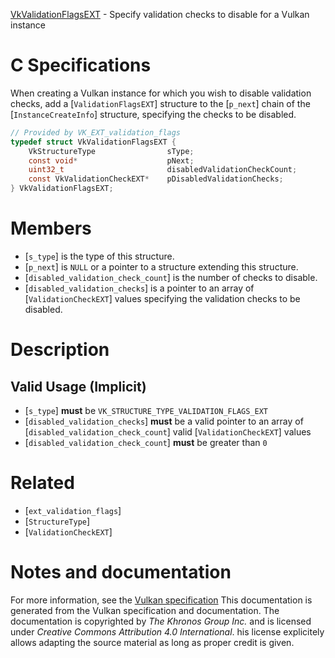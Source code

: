 [VkValidationFlagsEXT](https://www.khronos.org/registry/vulkan/specs/1.3-extensions/man/html/VkValidationFlagsEXT.html) - Specify validation checks to disable for a Vulkan instance

# C Specifications
When creating a Vulkan instance for which you wish to disable validation
checks, add a [`ValidationFlagsEXT`] structure to the [`p_next`] chain
of the [`InstanceCreateInfo`] structure, specifying the checks to be
disabled.
```c
// Provided by VK_EXT_validation_flags
typedef struct VkValidationFlagsEXT {
    VkStructureType                sType;
    const void*                    pNext;
    uint32_t                       disabledValidationCheckCount;
    const VkValidationCheckEXT*    pDisabledValidationChecks;
} VkValidationFlagsEXT;
```

# Members
- [`s_type`] is the type of this structure.
- [`p_next`] is `NULL` or a pointer to a structure extending this structure.
- [`disabled_validation_check_count`] is the number of checks to disable.
- [`disabled_validation_checks`] is a pointer to an array of [`ValidationCheckEXT`] values specifying the validation checks to be disabled.

# Description
## Valid Usage (Implicit)
-  [`s_type`] **must**  be `VK_STRUCTURE_TYPE_VALIDATION_FLAGS_EXT`
-  [`disabled_validation_checks`] **must**  be a valid pointer to an array of [`disabled_validation_check_count`] valid [`ValidationCheckEXT`] values
-  [`disabled_validation_check_count`] **must**  be greater than `0`

# Related
- [`ext_validation_flags`]
- [`StructureType`]
- [`ValidationCheckEXT`]

# Notes and documentation
For more information, see the [Vulkan specification](https://www.khronos.org/registry/vulkan/specs/1.3-extensions/html/vkspec.html)
This documentation is generated from the Vulkan specification and documentation.
The documentation is copyrighted by *The Khronos Group Inc.* and is licensed under *Creative Commons Attribution 4.0 International*.
his license explicitely allows adapting the source material as long as proper credit is given.
        